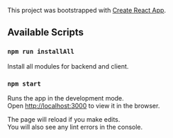 This project was bootstrapped with [Create React App](https://github.com/facebook/create-react-app).

## Available Scripts

### `npm run installAll`

Install all modules for backend and client. 

### `npm start`

Runs the app in the development mode.<br>
Open [http://localhost:3000](http://localhost:3000) to view it in the browser.

The page will reload if you make edits.<br>
You will also see any lint errors in the console.


